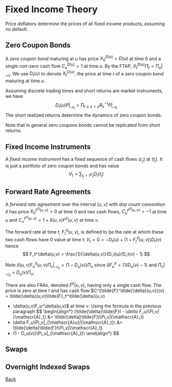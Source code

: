 # Fixed Income Theory

Price deflators determine the prices of all fixed income products,
assuming no default.

## Zero Coupon Bonds

A _zero coupon bond_ maturing at $u$ has price
$X_0^{D(u)} = D(u)$ at time $0$ and a single non-zero cash flow
$C_u^{D(u)} = 1$ at time $u$. By the FTAP,
$X_t^{D(u)}\Pi_t = \Pi_u|_{\mathscr{A}_t}$.
We use $D_t(u)$ to denote $X_t^{D(u)}$, the price at time $t$
of a zero coupon bond maturing at time $u$.

Assuming discrete trading times and short returns are market instruments,
we have
$$
  D_t(u)P|_{\mathscr{A}_t} = \prod_{t \le s < u} R_s^{-1}P|_{\mathscr{A}_t}
$$
The short realized returns determine the dynamics of zero coupon bonds.

Note that in general zero coupons bonds cannot be replicated from short
returns.

## Fixed Income Instruments

A _fixed income instrument_ has a fixed sequence of cash flows
$(c_j)$ at $(t_j)$. It is just a portfolio of zero coupon bonds
and has value
$$
    V_t = \sum_{t_j > t} c_j D_t(t_j)
$$

## Forward Rate Agreements

A _forward rate agreement_ over the interval $[u,v]$ with
_day count convention_ $\delta$ has price $X_0^{F^\delta(u,v)} = 0$
at time $0$ and two cash flows, $C_u^{F^\delta(u,v)} = -1$ at time
$u$ and $C_v^{F^\delta(u,v)} = 1 + \delta(u,v)F^\delta(u,v)$ at time $v$.

The forward rate at time $t$, $F_t^\delta(u,v)$, is defined to be the
rate at which these two cash flows have 0 value at time $t$:
$V_t = 0 = -D_t(u) + (1 + F_t^\delta(u,v))D_t(v)$ hence
$$
	F_t^\delta(u,v) = \frac{1}{\delta(u,v)}(D_t(u)/D_t(v) - 1)
$$

Note $\delta(u,v) F_u^\delta(u,v)\Pi_v|_{\mathscr{A}_u} = (1 - D_u(v))\Pi_u$
since $\delta F_u^\delta = (1/D_u(v) - 1)$ and
$\Pi_v|_{\mathscr{A}_u}$ = $D_u(v)\Pi_u$.

There are also FRAs, denoted $\tilde{F}^\tilde{\delta}(u,v)$,
having only a single cash flow.
The price is zero at time $t$ 
and has cash flow $C^{\tilde{F}^\tilde{\delta}(u,v)}(v)
= \tilde{\delta}(u,v)\tilde{F}_t^\tilde{\delta}(u,v)
- \delta(u,v)F_u^\delta(u,v)$
at time $v$. Using the formula in the previous paragraph
$$
\begin{align*}
(\tilde{\delta}\tilde{F}_t - \delta F_u)\Pi_v|_{\mathscr{A}_t}
&= 
\tilde{\delta}\tilde{F}_t\Pi_v|_{\mathscr{A}_t} 
- \delta F_u\Pi_v|_{\mathscr{A}_u}|_{\mathscr{A}_t}\\
&= 
\tilde{\delta}\tilde{F}_t\Pi_v|_{\mathscr{A}_t} 
- (1 - D_u(v))\Pi_u|_{\mathscr{A}_t}\\
\end{align*}
$$

## Swaps

## Overnight Indexed Swaps

[Back](xva.html#examples)
